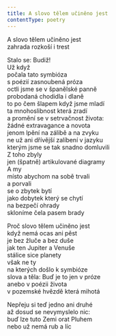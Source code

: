 ```yaml
---
title: A slovo tělem učiněno jest
contentType: poetry
---
```


<section>

A slovo tělem učiněno jest  
zahrada rozkoší i trest

Stalo se: Budiž!  
Už když  
počala tato symbióza  
s poézií zasnoubená próza  
octli jsme se v španělské panně  
probodaná chodidla i dlaně  
to po čem šlapem když jsme mladí  
ta mnohoslibnost která zradí  
a promění se v setrvačnost života:  
žádné extravagance a novota  
jenom lpění na zálibě a na zvyku  
ne už ani dřívější zalíbení v jazyku  
kterým jsme se tak snadno domluvili  
Z toho zbyly  
jen (špatně) artikulované diagramy  
A my  
místo abychom na sobě trvali  
a porvali  
se o zbytek bytí  
jako dobytek který se chytí  
na bezpečí ohrady  
skloníme čela pasem brady

Proč slovo tělem učiněno jest  
když nemá ocas ani pěst  
je bez žluče a bez duše  
jak ten Jupiter a Venuše  
stálice sice planety  
však ne ty  
na kterých došlo k symbióze  
slova a těla: Buď je to jen v próze  
anebo v poézii života  
v pozemské hvězdě která mihotá

Nepřeju si teď jedno ani druhé  
až dosud se nevymyslelo nic:  
buď lze tuto Zemi orat Pluhem  
nebo už nemá rub a líc

</section>
